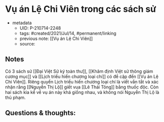 # Vụ án Lệ Chi Viên trong các sách sử

- metadata
	- UID: P-210714-2248
	- tags: #created/2021/Jul/14, #permanent/linking
	- previous note: [[Vụ án Lệ Chi Viên]]
	- source: 

## Notes
Có 3 sách sử [[Đại Việt Sử ký toàn thư]], [[Khâm định Việt sử thông giám cương mục]] và [[Lịch triều hiến chương loại chí]] có đề cập đến [[Vụ án Lệ Chi Viên]]. Riêng quyển Lịch triều hiến chương loại chí là viết vắn tắt và xác nhận rằng [[Nguyễn Thị Lộ]] giết vua [[Lê Thái Tông]] bằng thuốc độc. Còn hai sách kia kể về vụ án này khá giống nhau, và không nói Nguyễn Thị Lộ là thủ phạm.

## Questions & thoughts:

